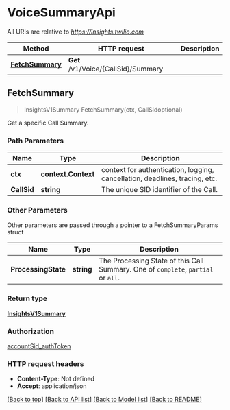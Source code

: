 # VoiceSummaryApi

All URIs are relative to *https://insights.twilio.com*

Method | HTTP request | Description
------------- | ------------- | -------------
[**FetchSummary**](VoiceSummaryApi.md#FetchSummary) | **Get** /v1/Voice/{CallSid}/Summary | 



## FetchSummary

> InsightsV1Summary FetchSummary(ctx, CallSidoptional)



Get a specific Call Summary.

### Path Parameters


Name | Type | Description
------------- | ------------- | -------------
**ctx** | **context.Context** | context for authentication, logging, cancellation, deadlines, tracing, etc.
**CallSid** | **string** | The unique SID identifier of the Call.

### Other Parameters

Other parameters are passed through a pointer to a FetchSummaryParams struct


Name | Type | Description
------------- | ------------- | -------------
**ProcessingState** | **string** | The Processing State of this Call Summary. One of `complete`, `partial` or `all`.

### Return type

[**InsightsV1Summary**](InsightsV1Summary.md)

### Authorization

[accountSid_authToken](../README.md#accountSid_authToken)

### HTTP request headers

- **Content-Type**: Not defined
- **Accept**: application/json

[[Back to top]](#) [[Back to API list]](../README.md#documentation-for-api-endpoints)
[[Back to Model list]](../README.md#documentation-for-models)
[[Back to README]](../README.md)

